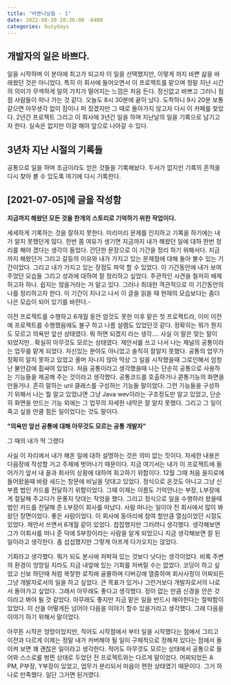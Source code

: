 ```yaml
---
title: "바쁜나날들 - 1"
date: 2022-08-30 20:36:00 -0400
categories: buzydays
---
```


## 개발자의 일은 바쁘다.

일을 시작하며 이 분야에 최고가 되고자 이 일을 선택했지만, 이렇게 까지 바쁜 삶을 바래왔던 것은 아니었다. 특히 이 회사에 들어오면서 이 프로젝트를 맡으며 정말 지난 시간의 의미가 무색하게 일의 가치가 떨어지는 느낌은 처음 든다. 정신없고 바쁘고 그러니 점점 사람들이 떠나 가는 것 같다. 오늘도 8시 30분에 끝이 났다. 도착하니 9시 20분 보통 같으면 아무생각 없이 잠이나 퍼 잤겠지만 그 때로 돌아가지 않고자 다시 이 카페를 찾았다. 2년간 프로젝트 그리고 이 회사에 3년간 일을 하며 지난날의 일을 기록으로 남기고자 한다. 실속은 없지만 이걸 해야 앞으로 나아갈 수 있다.

## 3년차 지난 시절의 기록들

공통으로 일을 하며 조금이라도 얻은 것들을 기록해놨다. 두서가 없지만 기록의 흔적을 다시 찾아 볼 수 있도록 여기에 다시 기록한다.

## [2021-07-05]에 글을 작성함

**지금까지 해왔던 모든 것을 한개의 스토리로 기억하기 위한 작업이다.**

세세하게 기록하는 것을 잘하지 못한다. 미리미리 문제를 인지하고 기록을 하기에는 내가 알지 못했던게 많다.
한번 쯤 여유가 생기면 지금까지 내가 해왔던 일에 대하 한번 정리를 해야 겠다는 생각이 들었다.
간단한 문장으로 이 기간을 정리 하기 위해서다. 
지금까지 해왔던거 그리고 갈등의 이유와 내가 가지고 있는 문제점에 대해 돌아 볼수 있는 기간이었다.
그리고 내가 가지고 있는 장점도 파악 할 수 있었다. 
이 기간동안에 내가 보여주었던 모습들 그리고 성과에 대하여 잘 정리하고 싶었다.
주관적인 사견을 철저히 배제 하고자 하나. 쉽지는 않을거라는 거 알고 있다.
그러나 최대한 객관적으로 이 기간동안의 나를 정리하고자 한다.
이 기간이 지나고 나서 이 글을 읽을 때 현재의 모습보다는 좀더 나은 모습이 되어 있기를 바란다.-

이전 프로젝트를 수행하고 6개월 동안 암것도 못한 이후 맡은 첫 프로젝트라, 이미 이전에 프로젝트를 수행했음에도 불구 하고
나름 설램도 있었던것 같다. 정확히는 뭐가 뭔지 도 모르고 의욕만 앞선 상태였다. 
뭐 하면 되겠지 라는 생각.... 사실 이 말은 맞는 말이 되었지만.. 확실히 아무것도 모르는 상태였다.
제안서를 쓰고 나서 나는 채널의 공통이라는 업무를 맡게 되었다. 자신있는 분야도 아니었고 솔직히 잘알지 못했다. 
공통의 업무가 정확히 알지 못하고 있었고 올머 자나지 않아 막상 그 일을 시작했을때 그로인해서 엄청난 불안감에 휩싸여 있었다.
처음 공통이라고 생각했을때 나는 단순히 공통으로 사용하는 기능들을 제공해 주는 것이라고 생각했다. 공통코드를 호출하거나
콛통기능의 화면을 만들거나. 흔히 말하는 uril 클래스를 구성하는 기능들 말이었다.
그런 기능들을 구성하기 위해서 나는 뭘 알고 있었냐면 그냥 Java wev이라는 구조정도만 알고 있었고, 단순히 화면을 만드는 기능
외에는 그 업무의 자세한 내막은 잘 알지 못했다. 그리고 그 일이 죽고 싶을 만클 힘든 일이었다는 것도 말이다.

**"의욕만 앞선 공통에 대해 아무것도 모르는 공통 개발자"**

그 때의 내가 딱 그랬다

사실 이 자리에서 내가 해온 일에 대하 설명하는 것은 의미 없는 짓이다.  자세한 내용은 다음장에 작성할 거고 주제에 벗어나기 때문이다.
지금 여기서는 내가 이 프로젝트에 들어가기 앞서 내 꼴과 회사의 상황에 대하여 회고하기 위함이다.
12월 그때 처음 을지로에 들어왔을때 바람 새드는 창문에 비닐을 덧대고 있었다. 정식으로 온것도 아니고 그냥 신부름 법인 카드를 전달하기 위함이었다.
그때 이제는 이름도 기억안나는 부장, L부장에게 절달해 주고다가 문풍지 덧대는 작엉을 했다. 
그리고 정식으로 일을 수행하러 왔을때 법인 카드를 전달해 준 L부장이 회사를 떠났다. 
사람 떠나는 일이야 전 회사에서 많이 봐왔던 장면이었다. 좋은 사람이었다. 이 회사에 동아리에 참여 할만큼 열심이었던 시절도 있었다.
제안서 쓰면서 6개월 같이 있었다. 찹잡했지만 그러려니 생각했다. 생각해보면 그가 이회사를 떠나 준 덕에 S부장이라는 사람을 알게 
되었으니 지금 생각해보면 잘 된 일이라고 생각한다. 좀 섭섭했지만 그렇게 아프게 다가오지는 않았다.

기회라고 생각했다. 뭐가 되도 본사에 처박혀 있는 것보다 낫다는 생각이었다. 비록 주변의 환경이 엉망일 지라도 지금 내앞에 있는 
기회를 저버릴 수는 없었다. 코딩이 하고 싶었고 신보 하던때 처럼 복잫한 로직에 골몰하며 디버깅에 열중하며 회사사정이 어찌되든
그냥 개발자로서의 일을 하고 싶었다. 큰 목표가 있거나 그런거보다 개발자로서의 나로서 돌아가고 싶었다. 그래서 아무래도 좋다고 
생각했다. 정이 없는 만큼 신경을 안쓴 것이라고 봐야 될 것 같았다. 아무래도 좋지만 지금 맡은 일을 반드시 해야한다는 절박함이 있었다.
이 산을 어떻게든 넘어야 다음을 이야기 할수 있을거라고 생각했다. 그래 다음을 이야기 하기 위해서 말이었다.

아무튼 시작은 엉망이었지만, 적어도 시작점에서 부터 일을 시작했다는 점에서 그리고 이전과 다르게 이제는 정말 내가 커버해야 될 일이
구체적으로 정해져 있다는 점에서 돌이켜 보면 꽤 괜찮은 일이라고 생각한다. 적어도 아무것도 모르는 상태에서 공통으로 들어와
스스로를 벙찐 상태로 두었던 전 프로젝트와는 다르게 말이었다. 어찌되었든 A PM, P부장, Y부장이 있었고, 업무가 분리되서
마음이 편한 상태였기 때문이다. 그거 하나로 만족했다. 일단 그거면 된거였다.
